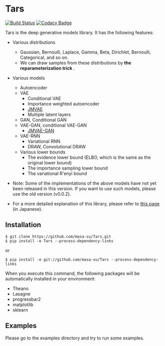 # Tars

[![Build Status](https://travis-ci.com/masa-su/Tars.svg?branch=master&token=Tzd7hmaLjunaLnEja81y)](https://travis-ci.com/masa-su/Tars)
[![Codacy Badge](https://api.codacy.com/project/badge/Grade/6e6c735a1bc9484986a0d5877302042b)](https://www.codacy.com?utm_source=github.com&amp;utm_medium=referral&amp;utm_content=masa-su/Tars&amp;utm_campaign=Badge_Grade)

Tars is the deep generative models library. It has the following features:
* Various distributions
  * Gaussian, Bernoulli, Laplace, Gamma, Beta, Dirichlet, Bernoulli, Categorical, and so on.
  * We can draw samples from these distributions by **the reparameterization trick** .
* Various models
  * Autoencoder
  * VAE
     * Conditional VAE
     * Importance weighted autoencoder
     * [JMVAE](https://arxiv.org/abs/1611.01891v1)
     * Multiple latent layers
  * GAN, Conditional GAN
  * VAE-GAN, conditional VAE-GAN
    * [JMVAE-GAN](https://arxiv.org/abs/1611.01891v1)
  * VAE-RNN
    * Variational RNN
    * DRAW, Convolutional DRAW
  * Various lower bounds
    * The evidence lower bound (ELBO, which is the same as the original lower bound)
    * The importance sampling lower bound 
    * The variational R'enyi bound

* Note: Some of the implementations of the above models have not yet been released in this version. If you want to use such models, please use the old version (v0.0.2).
* For a more detailed explanation of this library, please refer to [this page](http://qiita.com/mms/private/c548ac3268e5a325b129) (in Japanese).

## Installation
```
$ git clone https://github.com/masa-su/Tars.git
$ pip install -e Tars --process-dependency-links
```
or
```
$ pip install -e git://github.com/masa-su/Tars --process-dependency-links
```
When you execute this command, the following packages will be automatically installed in your environment:
* Theano
* Lasagne
* progressbar2
* matplotlib
* sklearn

## Examples
Please go to the examples directory and try to run some examples.
